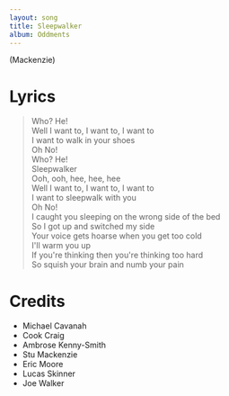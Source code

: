 ```yaml
---
layout: song
title: Sleepwalker
album: Oddments
---
```


(Mackenzie)

# Lyrics

> Who? He!  
> Well I want to, I want to, I want to  
> I want to walk in your shoes  
> Oh No!  
> Who? He!  
> Sleepwalker  
> Ooh, ooh, hee, hee, hee  
> Well I want to, I want to, I want to  
> I want to sleepwalk with you  
> Oh No!  
> I caught you sleeping on the wrong side of the bed  
> So I got up and switched my side  
> Your voice gets hoarse when you get too cold  
> I'll warm you up  
> If you're thinking then you're thinking too hard  
> So squish your brain and numb your pain  

# Credits

* Michael Cavanah
* Cook Craig
* Ambrose Kenny-Smith
* Stu Mackenzie
* Eric Moore
* Lucas Skinner
* Joe Walker

